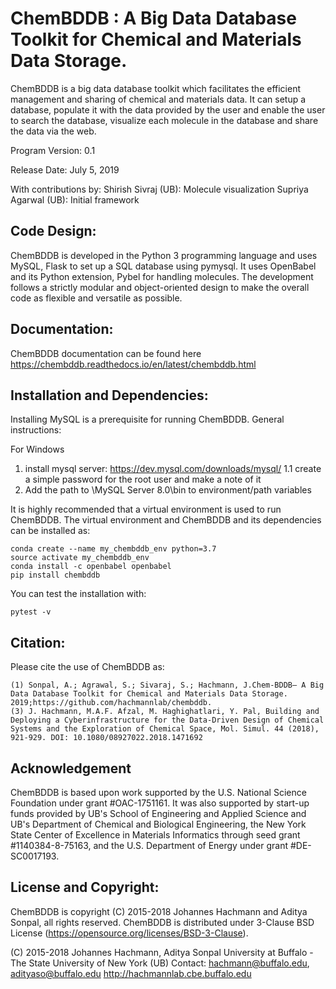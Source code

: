 # ChemBDDB : A Big Data Database Toolkit for Chemical and Materials Data Storage. 
ChemBDDB is a big data database toolkit which facilitates the efficient management and sharing of chemical and materials data. It can setup a database, populate it with the data provided by the user and enable the user to search the database, visualize each molecule in the database and share the data via the web.

Program Version: 0.1

Release Date: July 5, 2019

With contributions by:
Shirish Sivraj (UB): Molecule visualization
Supriya Agarwal (UB): Initial framework

## Code Design:
ChemBDDB is developed in the Python 3 programming language and uses MySQL, Flask to set up a SQL database using pymysql. It uses OpenBabel and its Python extension, Pybel for handling molecules. The development follows a strictly modular and object-oriented design to make the overall code as flexible and versatile as possible. 

## Documentation:
ChemBDDB documentation can be found here https://chembddb.readthedocs.io/en/latest/chembddb.html

## Installation and Dependencies:
Installing MySQL is a prerequisite for running ChemBDDB. General instructions:

For Windows
1. install mysql server: https://dev.mysql.com/downloads/mysql/ 
    1.1 create a simple password for the root user and make a note of it
2. Add the path to \MySQL Server 8.0\bin to environment/path variables

It is highly recommended that a virtual environment is used to run ChemBDDB. The virtual environment and ChemBDDB and its dependencies can be installed as:

    conda create --name my_chembddb_env python=3.7
    source activate my_chembddb_env
    conda install -c openbabel openbabel
    pip install chembddb

You can test the installation with:

    pytest -v

## Citation:
Please cite the use of ChemBDDB as:

    (1) Sonpal, A.; Agrawal, S.; Sivaraj, S.; Hachmann, J.Chem-BDDB– A Big Data Database Toolkit for Chemical and Materials Data Storage. 2019;https://github.com/hachmannlab/chembddb.
    (3) J. Hachmann, M.A.F. Afzal, M. Haghighatlari, Y. Pal, Building and Deploying a Cyberinfrastructure for the Data-Driven Design of Chemical Systems and the Exploration of Chemical Space, Mol. Simul. 44 (2018), 921-929. DOI: 10.1080/08927022.2018.1471692

## Acknowledgement
ChemBDDB is based upon work supported by the U.S. National Science Foundation under grant #OAC-1751161. It was also supported by start-up funds provided by UB's School of Engineering and Applied Science and UB's Department of Chemical and Biological Engineering, the New York State Center of Excellence in Materials Informatics through seed grant #1140384-8-75163, and the U.S. Department of Energy under grant #DE-SC0017193.

## License and Copyright:
ChemBDDB is copyright (C) 2015-2018 Johannes Hachmann and Aditya Sonpal, all rights reserved. 
ChemBDDB is distributed under 3-Clause BSD License (https://opensource.org/licenses/BSD-3-Clause).

(C) 2015-2018 Johannes Hachmann, Aditya Sonpal
University at Buffalo - The State University of New York (UB)
Contact: hachmann@buffalo.edu, adityaso@buffalo.edu
http://hachmannlab.cbe.buffalo.edu